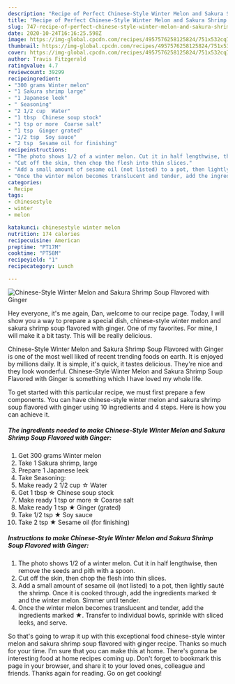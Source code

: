 ```yaml
---
description: "Recipe of Perfect Chinese-Style Winter Melon and Sakura Shrimp Soup Flavored with Ginger"
title: "Recipe of Perfect Chinese-Style Winter Melon and Sakura Shrimp Soup Flavored with Ginger"
slug: 747-recipe-of-perfect-chinese-style-winter-melon-and-sakura-shrimp-soup-flavored-with-ginger
date: 2020-10-24T16:16:25.598Z
image: https://img-global.cpcdn.com/recipes/4957576258125824/751x532cq70/chinese-style-winter-melon-and-sakura-shrimp-soup-flavored-with-ginger-recipe-main-photo.jpg
thumbnail: https://img-global.cpcdn.com/recipes/4957576258125824/751x532cq70/chinese-style-winter-melon-and-sakura-shrimp-soup-flavored-with-ginger-recipe-main-photo.jpg
cover: https://img-global.cpcdn.com/recipes/4957576258125824/751x532cq70/chinese-style-winter-melon-and-sakura-shrimp-soup-flavored-with-ginger-recipe-main-photo.jpg
author: Travis Fitzgerald
ratingvalue: 4.7
reviewcount: 39299
recipeingredient:
- "300 grams Winter melon"
- "1 Sakura shrimp large"
- "1 Japanese leek"
- " Seasoning"
- "2 1/2 cup  Water"
- "1 tbsp  Chinese soup stock"
- "1 tsp or more  Coarse salt"
- "1 tsp  Ginger grated"
- "1/2 tsp  Soy sauce"
- "2 tsp  Sesame oil for finishing"
recipeinstructions:
- "The photo shows 1/2 of a winter melon. Cut it in half lengthwise, then remove the seeds and pith with a spoon."
- "Cut off the skin, then chop the flesh into thin slices."
- "Add a small amount of sesame oil (not listed) to a pot, then lightly sauté the shrimp. Once it is cooked through, add the ingredients marked ☆ and the winter melon. Simmer until tender."
- "Once the winter melon becomes translucent and tender, add the ingredients marked ★. Transfer to individual bowls, sprinkle with sliced leeks, and serve."
categories:
- Recipe
tags:
- chinesestyle
- winter
- melon

katakunci: chinesestyle winter melon 
nutrition: 174 calories
recipecuisine: American
preptime: "PT17M"
cooktime: "PT58M"
recipeyield: "1"
recipecategory: Lunch

---
```



![Chinese-Style Winter Melon and Sakura Shrimp Soup Flavored with Ginger](https://img-global.cpcdn.com/recipes/4957576258125824/751x532cq70/chinese-style-winter-melon-and-sakura-shrimp-soup-flavored-with-ginger-recipe-main-photo.jpg)

Hey everyone, it's me again, Dan, welcome to our recipe page. Today, I will show you a way to prepare a special dish, chinese-style winter melon and sakura shrimp soup flavored with ginger. One of my favorites. For mine, I will make it a bit tasty. This will be really delicious.

Chinese-Style Winter Melon and Sakura Shrimp Soup Flavored with Ginger is one of the most well liked of recent trending foods on earth. It is enjoyed by millions daily. It is simple, it's quick, it tastes delicious. They're nice and they look wonderful. Chinese-Style Winter Melon and Sakura Shrimp Soup Flavored with Ginger is something which I have loved my whole life.




To get started with this particular recipe, we must first prepare a few components. You can have chinese-style winter melon and sakura shrimp soup flavored with ginger using 10 ingredients and 4 steps. Here is how you can achieve it.

<!--inarticleads1-->

##### The ingredients needed to make Chinese-Style Winter Melon and Sakura Shrimp Soup Flavored with Ginger:

1. Get 300 grams Winter melon
1. Take 1 Sakura shrimp, large
1. Prepare 1 Japanese leek
1. Take  Seasoning:
1. Make ready 2 1/2 cup ☆ Water
1. Get 1 tbsp ☆ Chinese soup stock
1. Make ready 1 tsp or more ☆ Coarse salt
1. Make ready 1 tsp ★ Ginger (grated)
1. Take 1/2 tsp ★ Soy sauce
1. Take 2 tsp ★ Sesame oil (for finishing)




<!--inarticleads2-->

##### Instructions to make Chinese-Style Winter Melon and Sakura Shrimp Soup Flavored with Ginger:

1. The photo shows 1/2 of a winter melon. Cut it in half lengthwise, then remove the seeds and pith with a spoon.
1. Cut off the skin, then chop the flesh into thin slices.
1. Add a small amount of sesame oil (not listed) to a pot, then lightly sauté the shrimp. Once it is cooked through, add the ingredients marked ☆ and the winter melon. Simmer until tender.
1. Once the winter melon becomes translucent and tender, add the ingredients marked ★. Transfer to individual bowls, sprinkle with sliced leeks, and serve.




So that's going to wrap it up with this exceptional food chinese-style winter melon and sakura shrimp soup flavored with ginger recipe. Thanks so much for your time. I'm sure that you can make this at home. There's gonna be interesting food at home recipes coming up. Don't forget to bookmark this page in your browser, and share it to your loved ones, colleague and friends. Thanks again for reading. Go on get cooking!
